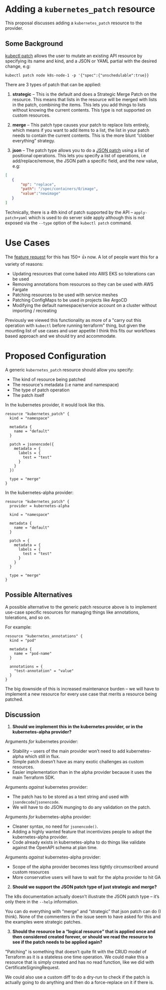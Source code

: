 # Adding a `kubernetes_patch` resource 

This proposal discusses adding a `kubernetes_patch` resource to the provider. 


## Some Background

[kubectl patch](https://kubernetes.io/docs/tasks/manage-kubernetes-objects/update-api-object-kubectl-patch/) allows the user to mutate an existing API resource by specifying its name and kind, and a JSON or YAML partial with the desired change, e.g:

```
kubectl patch node k8s-node-1 -p '{"spec":{"unschedulable":true}}
```

There are 3 types of patch that can be applied:

1. **strategic** – This is the default and does a Strategic Merge Patch on the resource. This means that lists in the resource will be merged with lists in the patch, combining the items. This lets you add things to lists without knowing the current contents. This type is not supported on custom resources.


2. **merge** – This patch type causes your patch to replace lists entirely, which means if you want to add items to a list, the list in your patch needs to contain the current contents. This is the more blunt “clobber everything” strategy.


3. **json** – The patch type allows you to do a [JSON patch](http://jsonpatch.com/) using a list of positional operations. This lets you specify a list of operations, i.e add/replace/remove, the JSON path a specific field, and the new value, e.g:

```json
[
   {
       "op": "replace",
       "path": "/spec/containers/0/image",
       "value":"newimage"
   }
]
```

Technically, there is a 4th kind of patch supported by the API – `apply-patch+yaml` which is used to do server side apply although this is not exposed via the `--type` option of the `kubectl patch` command. 


# Use Cases

The [feature request](https://github.com/hashicorp/terraform-provider-kubernetes/issues/723) for this has 150+ 👍 now. A lot of people want this for a variety of reasons:

- Updating resources that come baked into AWS EKS so tolerations can be used
- Removing annotations from resources so they can be used with AWS Fargate
- Patching resources to be used with service meshes
- Patching ConfigMaps to be used in projects like ArgoCD
- Modifying the default namespace/service account on a cluster without importing / recreating

Previously we viewed this functionality as more of a "carry out this operation with `kubectl` before running terraform" thing, but given the mounting list of use cases and user appetite I think this fits our workflows based approach and we should try and accommodate.


# Proposed Configuration

A generic `kubernetes_patch` resource should allow you specify:

- The kind of resource being patched
- The resource's metadata (i.e name and namespace) 
- The type of patch operation 
- The patch itself 

In the kubernetes provider, it would look like this. 

```hcl
resource "kubernetes_patch" {
  kind = "namespace"

  metadata {
    name = "default"
  }
 
  patch = jsonencode({
    metadata = {
      labels = {
        test = "test"
      }
    }
  })
 
  type = "merge"
}
```

In the kubernetes-alpha provider:

```hcl
resource "kubernetes_patch" {
  provider = kubernetes-alpha

  kind = "namespace"

  metadata {
    name = "default"
  }
 
  patch = {
    metadata = {
      labels = {
        test = "test"
      }
    }
  }
 
  type = "merge"
}
```

## Possible Alternatives

A possible alternative to the generic patch resource above is to implement use-case specific resources for managing things like annotations, tolerations, and so on. 

For example:

```hcl
resource "kubernetes_annotations" {
  kind = "pod"

  metadata {
    name = "pod-name"
  }  

  annotations = {
    "test-annotation" = "value"
  }
}
```

The big downside of this is increased maintenance burden – we will have to implement a new resource for every use case that merits a resource being patched.  


## Discussion


1. **Should we implement this in the kubernetes provider, or in the kubernetes-alpha provider?**

Arguments _for_ kubernetes provider:
- Stability – users of the main provider won’t need to add kubernetes-alpha which still in flux. 
- Simple patch doesn’t have as many exotic challenges as custom resources.
- Easier implementation than in the alpha provider because it uses the main Terraform SDK. 

Arguments _against_ kubernetes provider:
- The patch has to be stored as a text string and used with `jsondecode`/`jsonencode`.
- We will have to do JSON munging to do any validation on the patch.



Arguments _for_ kubernetes-alpha provider:
- Cleaner syntax, no need for `jsonencode()`.
- Adding a highly wanted feature that incentivizes people to adopt the kubernetes-alpha provider.
- Code already exists in kubernetes-alpha to do things like validate against the OpenAPI schema at plan time.

Arguments _against_ kubernetes-alpha provider:
- Scope of the alpha provider becomes less tightly circumscribed around custom resources
- More conservative users will have to wait for the alpha provider to hit GA 


2. **Should we support the JSON patch type of just strategic and merge?**

The k8s documentation actually doesn’t illustrate the JSON patch type – it’s only there in the `--help` information.

You can do everything with “merge” and “strategic” that json patch can do (I think). None of the commenters in the issue seem to have asked for this and the examples were strategic patches.


3. **Should the resource be a “logical resource” that is applied once and then considered created forever, or should we read the resource to see if the patch needs to be applied again?**

"Patching" is something that doesn’t quite fit with the CRUD model of Terraform as it is a stateless one time operation. We could make this a resource that is simply created and has no read function, like we did with CertificateSigningRequest.

We could also use a custom diff to do a dry-run to check if the patch is actually going to do anything and then do a force-replace on it if there is.
